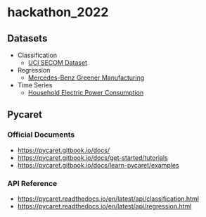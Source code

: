 # hackathon_2022

## Datasets

* Classification
  - [UCI SECOM Dataset](https://www.kaggle.com/datasets/paresh2047/uci-semcom)
* Regression
  - [Mercedes-Benz Greener Manufacturing](https://www.kaggle.com/c/mercedes-benz-greener-manufacturing)
* Time Series
  - [Household Electric Power Consumption](https://www.kaggle.com/datasets/uciml/electric-power-consumption-data-set)


## Pycaret

### Official Documents
* https://pycaret.gitbook.io/docs/
* https://pycaret.gitbook.io/docs/get-started/tutorials
* https://pycaret.gitbook.io/docs/learn-pycaret/examples

### API Reference
* https://pycaret.readthedocs.io/en/latest/api/classification.html
* https://pycaret.readthedocs.io/en/latest/api/regression.html
